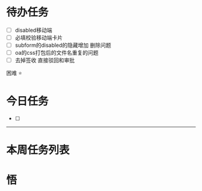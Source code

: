 # 待办任务
- [ ] disabled移动端
- [ ] 必填校验移动端卡片
- [ ] subform的disabled的隐藏增加 删除问题
- [ ] oa的css打包后的文件名重复的问题
- [ ] 去掉签收 直接驳回和审批

困难
⭐

# 今日任务
- [ ] 




------
# 本周任务列表



# 悟